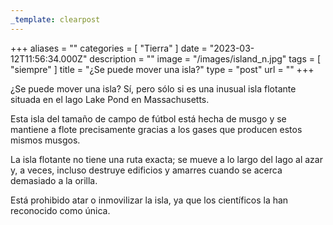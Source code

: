 ```yaml
---
_template: clearpost
---
```



+++
aliases = ""
categories = [ "Tierra" ]
date = "2023-03-12T11:56:34.000Z"
description = ""
image = "/images/island_n.jpg"
tags = [ "siempre" ]
title = "¿Se puede mover una isla?"
type = "post"
url = ""
+++


¿Se puede mover una isla? Sí, pero sólo si es una inusual isla flotante situada en el lago Lake Pond en Massachusetts.  
  
Esta isla del tamaño de campo de fútbol está hecha de musgo y se mantiene a flote precisamente gracias a los gases que producen estos mismos musgos.  
  
La isla flotante no tiene una ruta exacta; se mueve a lo largo del lago al azar y, a veces, incluso destruye edificios y amarres cuando se acerca demasiado a la orilla.  
  
Está prohibido atar o inmovilizar la isla, ya que los científicos la han reconocido como única.
